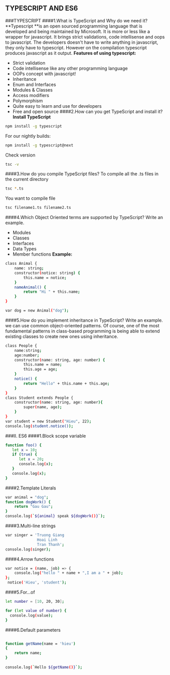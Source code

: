 ##             TYPESCRIPT AND ES6
###TYPESCRIPT
####1.What is TypeScript and Why do we need it?
**Typescript **is an open sourced programming language that is developed and being maintained by Microsoft. It is more or less like a wrapper for javascript. It brings strict validations, code intellisense and oops to javascript. The developers doesn't have to write anything in javascript, they only have to typescript. However on the compilation typescript produces javascript as it output.
**Features of using typescript:**
- Strict validation 
- Code intellisense like any other programming language
- OOPs concept with javascript!
- Inheritance
- Enum and Interfaces
- Modules & Classes
- Access modifiers
- Polymorphism
- Quite easy to learn and use for developers 
- Free and open source
####2.How can you get TypeScript and install it?
**Install TypeScript**
```bash
npm install -g typescript
```
For our nightly builds:
```bash
npm install -g typescript@next
```
Check version
```bash
tsc -v
```
####3.How do you compile TypeScript files?
To compile all the .ts files in the current directory
```bash 
tsc *.ts
```
You want to compile file 
```bash
tsc filename1.ts filename2.ts
```
####4.Which Object Oriented terms are supported by TypeScript? Write an example.
- Modules
- Classes
- Interfaces
- Data Types
- Member functions
**Example:**
```bash
class Animal {
    name: string;
    constructor(notice: string) {
        this.name = notice;
    }
    nameAnimal() {
        return "Hi " + this.name;
    }
}

var dog = new Animal("dog");
```
####5.How do you implement inheritance in TypeScript? Write an example.
we can use common object-oriented patterns. Of course, one of the most fundamental patterns in class-based programming is being able to extend existing classes to create new ones using inheritance.
```bash
class People {
	name:string;
	age:number;
	constructor(name: string, age: number) {
		this.name = name;
		this.age = age;
	} 
	notice() {
		return "Hello" + this.name + this.age;
	}
}
class Student extends People {
	constructor(name: string, age: number){
		super(name, age);
	}
}
var student = new Student("Hieu", 22);
console.log(student.notice());	
```
###II. ES6
####1.Block scope variable
```bash
function foo() {
   let x = 10;
   if (true) {
      let x = 20; 
      console.log(x); 
   }
   console.log(x); 
}
```
####2.Template Literals
```bash
var animal = "dog";
function dogWork() {
	return "Gau Gau";
}
console.log(`${animal} speak ${dogWork()}`);

```
####3.Multi-line strings
```bash
var singer = 'Truong Giang
			  Hoai Linh
			  Tran Thanh';
console.log(singer);
```
####4.Arrow functions
```bash
var notice = (name, job) => {
	console.log("hello " + name + ",I am a " + job);
};
 notice('Hieu', 'student');
```
####5.For...of
```bash
let number = [10, 20, 30];

for (let value of number) {
  console.log(value);
}
```
####6.Default parameters
```bash

function getName(name = 'hieu')
{
    return name;
}
 
console.log(`Hello ${getName()}`);
```
